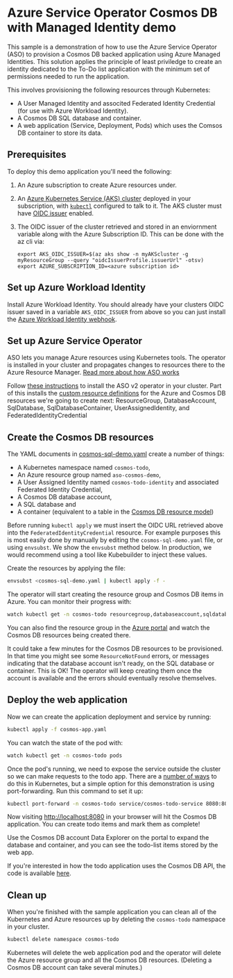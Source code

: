 # Azure Service Operator Cosmos DB with Managed Identity demo

This sample is a demonstration of how to use the Azure Service Operator (ASO) to provision a Cosmos DB backed
application using Azure Managed Identities. This solution applies the principle of least priviledge to create
an identity dedicated to the To-Do list application with the minimum set of permissions needed to run the application.

This involves provisioning the following resources through Kubernetes:
- A User Managed Identity and associted Federated Identity Credential (for use with Azure Workload Identity).
- A Cosmos DB SQL database and container.
- A web application (Service, Deployment, Pods) which uses the Comsos DB container to store its data.

## Prerequisites

To deploy this demo application you'll need the following:

1. An Azure subscription to create Azure resources under.

2. An [Azure Kubernetes Service (AKS) cluster](https://docs.microsoft.com/azure/aks/tutorial-kubernetes-deploy-cluster)
   deployed in your subscription, with [`kubectl`](https://kubernetes.io/docs/tasks/tools/#kubectl) configured to talk to it.
   The AKS cluster must have [OIDC issuer](https://learn.microsoft.com/azure/aks/cluster-configuration#oidc-issuer) enabled.

3. The OIDC issuer of the cluster retrieved and stored in an enviornment variable along with the Azure Subscription ID.
   This can be done with the az cli via:

   ```
   export AKS_OIDC_ISSUER=$(az aks show -n myAKScluster -g myResourceGroup --query "oidcIssuerProfile.issuerUrl" -otsv)
   export AZURE_SUBSCRIPTION_ID=<azure subscription id>
   ```

## Set up Azure Workload Identity

Install Azure Workload Identity. You should already have your clusters OIDC issuer saved in a variable `AKS_OIDC_ISSUER` 
from above so you can just 
install the [Azure Workload Identity webhook](https://azure.github.io/azure-workload-identity/docs/installation/mutating-admission-webhook.html).

## Set up Azure Service Operator

ASO lets you manage Azure resources using Kubernetes tools.
The operator is installed in your cluster and propagates changes to resources there to the Azure Resource Manager.
[Read more about how ASO works](https://github.com/azure/azure-service-operator#what-is-it)

Follow [these instructions](https://azure.github.io/azure-service-operator/#installation) to install the ASO v2 
operator in your cluster.
Part of this installs
the [custom resource definitions](https://kubernetes.io/docs/concepts/extend-kubernetes/api-extension/custom-resources/) for the Azure and Cosmos DB resources
we're going to create next: ResourceGroup, DatabaseAccount,
SqlDatabase, SqlDatabaseContainer, UserAssignedIdentity, and FederatedIdentityCredential


## Create the Cosmos DB resources

The YAML documents in [cosmos-sql-demo.yaml](cosmos-sql-demo.yaml) create a number of things:

* A Kubernetes namespace named `cosmos-todo`,
* An Azure resource group named `aso-cosmos-demo`,
* A User Assigned Identity named `cosmos-todo-identity` and associated Federated Identity Credential,
* A Cosmos DB database account,
* A SQL database and
* A container (equivalent to a table in the [Cosmos DB resource model](https://docs.microsoft.com/en-us/azure/cosmos-db/account-databases-containers-items))

Before running `kubectl apply` we must insert the OIDC URL retrieved above into the `FederatedIdentityCredential` resource. For example purposes this is most easily done
by manually by editing the `cosmos-sql-demo.yaml` file, or using `envsubst`. We show the `envsubst` method below. In production, we would recommend using a tool like Kubebuilder
to inject these values.

Create the resources by applying the file:
```sh
envsubst <cosmos-sql-demo.yaml | kubectl apply -f -
```

The operator will start creating the resource group and Cosmos DB items in Azure.
You can monitor their progress with:
```sh
watch kubectl get -n cosmos-todo resourcegroup,databaseaccount,sqldatabase,sqldatabasecontainer,userassignedidentity,federatedidentitycredential
```
You can also find the resource group in the [Azure portal](https://portal.azure.com) and watch the Cosmos DB resources being created there.

It could take a few minutes for the Cosmos DB resources to be provisioned.
In that time you might see some `ResourceNotFound` errors, or messages indicating that the database account isn't ready, on the SQL database or container.
This is OK!
The operator will keep creating them once the account is available and the errors should eventually resolve themselves.

## Deploy the web application

Now we can create the application deployment and service by running:
```sh
kubectl apply -f cosmos-app.yaml
```

You can watch the state of the pod with:
```sh
watch kubectl get -n cosmos-todo pods
```

Once the pod's running, we need to expose the service outside the cluster so we can make requests to the todo app.
There are a [number of ways](https://kubernetes.io/docs/tutorials/kubernetes-basics/expose/expose-intro/) to do this in Kubernetes, but a simple option for this demonstration is using port-forwarding.
Run this command to set it up:
```sh
kubectl port-forward -n cosmos-todo service/cosmos-todo-service 8080:80
```

Now visiting [http://localhost:8080](http://localhost:8080) in your browser will hit the Cosmos DB application.
You can create todo items and mark them as complete!

Use the Cosmos DB account Data Explorer on the portal to expand the database and container, and you can see the todo-list items stored by the web app.

If you're interested in how the todo application uses the Cosmos DB API, the code is available [here](https://github.com/Azure-Samples/cosmos-dotnet-core-todo-app/tree/main/src).

## Clean up

When you're finished with the sample application you can clean all of the Kubernetes and Azure resources up by deleting the `cosmos-todo` namespace in your cluster.
```sh
kubectl delete namespace cosmos-todo
```

Kubernetes will delete the web application pod and the operator will delete the Azure resource group and all the Cosmos DB resources.
(Deleting a Cosmos DB account can take several minutes.)
